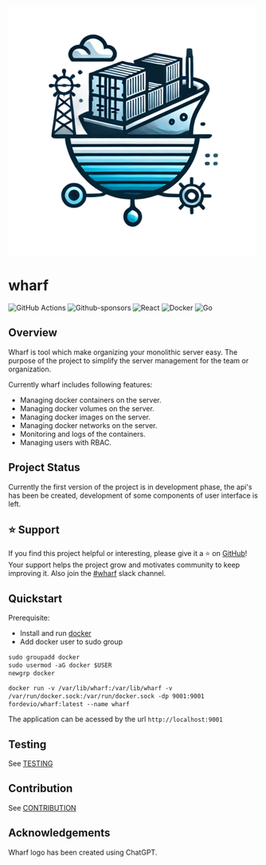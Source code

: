 ![Wharf](./assets/wharf.png)
# wharf 
![GitHub Actions](https://img.shields.io/badge/github%20actions-%232671E5.svg?style=for-the-badge&logo=githubactions&logoColor=white) ![Github-sponsors](https://img.shields.io/badge/sponsor-30363D?style=for-the-badge&logo=GitHub-Sponsors&logoColor=#EA4AAA)
![React](https://img.shields.io/badge/react-%2320232a.svg?style=for-the-badge&logo=react&logoColor=%2361DAFB)
![Docker](https://img.shields.io/badge/docker-%230db7ed.svg?style=for-the-badge&logo=docker&logoColor=white)
![Go](https://img.shields.io/badge/go-%2300ADD8.svg?style=for-the-badge&logo=go&logoColor=white)
## Overview
Wharf is tool which make organizing your monolithic server easy. The purpose of the project to simplify the server management for the team or organization.

Currently wharf includes following features:
* Managing docker containers on the server.
* Managing docker volumes on the server.
* Managing docker images on the server.
* Managing docker networks on the server.
* Monitoring and logs of the containers.
* Managing users with RBAC.

## Project Status
Currently the first version of the project is in development phase, the api's has been be created, development of some components of user interface is left.

## ⭐️ Support

If you find this project helpful or interesting, please give it a ⭐️ on [GitHub](https://github.com/fordevio/wharf)! Your support helps the project grow and motivates community to keep improving it.
Also join the [#wharf](https://fordev-io.slack.com/archives/C07NTF2R6KF) slack channel.

## Quickstart

Prerequisite: 
* Install and run [docker](https://docs.docker.com/engine/install/)
* Add docker user to sudo group
```
sudo groupadd docker
sudo usermod -aG docker $USER
newgrp docker
```

```
docker run -v /var/lib/wharf:/var/lib/wharf -v /var/run/docker.sock:/var/run/docker.sock -dp 9001:9001 fordevio/wharf:latest --name wharf
```
The application can be acessed by the url `http://localhost:9001`

## Testing
See [TESTING](./docs/TESTING.md)

## Contribution
See [CONTRIBUTION](./docs/CONTRIBUTION.md)


## Acknowledgements
Wharf logo has been created using ChatGPT.